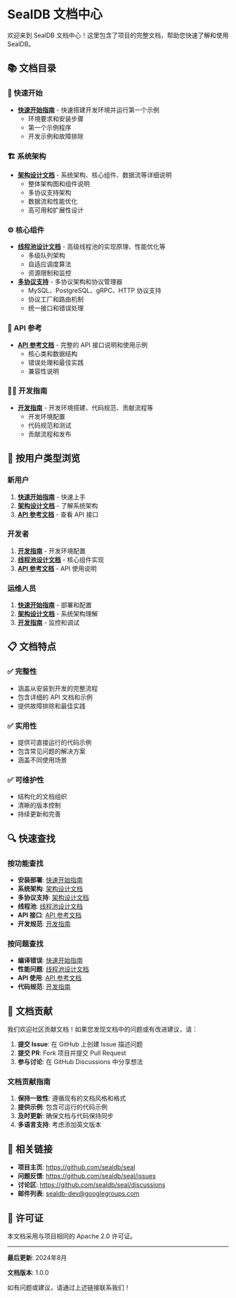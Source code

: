 # SealDB 文档中心

欢迎来到 SealDB 文档中心！这里包含了项目的完整文档，帮助您快速了解和使用 SealDB。

## 📚 文档目录

### 🚀 快速开始
- **[快速开始指南](quick_start.md)** - 快速搭建开发环境并运行第一个示例
  - 环境要求和安装步骤
  - 第一个示例程序
  - 开发示例和故障排除

### 🏗️ 系统架构
- **[架构设计文档](architecture.md)** - 系统架构、核心组件、数据流等详细说明
  - 整体架构图和组件说明
  - 多协议支持架构
  - 数据流和性能优化
  - 高可用和扩展性设计

### ⚙️ 核心组件
- **[线程池设计文档](thread_pool_design.md)** - 高级线程池的实现原理、性能优化等
  - 多级队列架构
  - 自适应调度算法
  - 资源限制和监控
- **[多协议支持](architecture.md#多协议支持-multi-protocol-support)** - 多协议架构和协议管理器
  - MySQL、PostgreSQL、gRPC、HTTP 协议支持
  - 协议工厂和路由机制
  - 统一接口和错误处理

### 📖 API 参考
- **[API 参考文档](api_reference.md)** - 完整的 API 接口说明和使用示例
  - 核心类和数据结构
  - 错误处理和最佳实践
  - 兼容性说明

### 👨‍💻 开发指南
- **[开发指南](development_guide.md)** - 开发环境搭建、代码规范、贡献流程等
  - 开发环境配置
  - 代码规范和测试
  - 贡献流程和发布

## 🎯 按用户类型浏览

### 新用户
1. **[快速开始指南](quick_start.md)** - 快速上手
2. **[架构设计文档](architecture.md)** - 了解系统架构
3. **[API 参考文档](api_reference.md)** - 查看 API 接口

### 开发者
1. **[开发指南](development_guide.md)** - 开发环境配置
2. **[线程池设计文档](thread_pool_design.md)** - 核心组件实现
3. **[API 参考文档](api_reference.md)** - API 使用说明

### 运维人员
1. **[快速开始指南](quick_start.md)** - 部署和配置
2. **[架构设计文档](architecture.md)** - 系统架构理解
3. **[开发指南](development_guide.md)** - 监控和调试

## 📋 文档特点

### ✅ 完整性
- 涵盖从安装到开发的完整流程
- 包含详细的 API 文档和示例
- 提供故障排除和最佳实践

### ✅ 实用性
- 提供可直接运行的代码示例
- 包含常见问题的解决方案
- 涵盖不同使用场景

### ✅ 可维护性
- 结构化的文档组织
- 清晰的版本控制
- 持续更新和完善

## 🔍 快速查找

### 按功能查找
- **安装部署**: [快速开始指南](quick_start.md)
- **系统架构**: [架构设计文档](architecture.md)
- **多协议支持**: [架构设计文档](architecture.md#多协议支持-multi-protocol-support)
- **线程池**: [线程池设计文档](thread_pool_design.md)
- **API 接口**: [API 参考文档](api_reference.md)
- **开发规范**: [开发指南](development_guide.md)

### 按问题查找
- **编译错误**: [快速开始指南](quick_start.md#故障排除)
- **性能问题**: [线程池设计文档](thread_pool_design.md#性能优化)
- **API 使用**: [API 参考文档](api_reference.md#使用示例)
- **代码规范**: [开发指南](development_guide.md#代码规范)

## 📝 文档贡献

我们欢迎社区贡献文档！如果您发现文档中的问题或有改进建议，请：

1. **提交 Issue**: 在 GitHub 上创建 Issue 描述问题
2. **提交 PR**: Fork 项目并提交 Pull Request
3. **参与讨论**: 在 GitHub Discussions 中分享想法

### 文档贡献指南

1. **保持一致性**: 遵循现有的文档风格和格式
2. **提供示例**: 包含可运行的代码示例
3. **及时更新**: 确保文档与代码保持同步
4. **多语言支持**: 考虑添加英文版本

## 🔗 相关链接

- **项目主页**: https://github.com/sealdb/seal
- **问题反馈**: https://github.com/sealdb/seal/issues
- **讨论区**: https://github.com/sealdb/seal/discussions
- **邮件列表**: sealdb-dev@googlegroups.com

## 📄 许可证

本文档采用与项目相同的 Apache 2.0 许可证。

---

**最后更新**: 2024年8月

**文档版本**: 1.0.0

如有问题或建议，请通过上述链接联系我们！